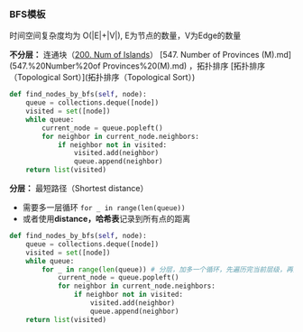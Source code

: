 ### BFS模板

时间空间复杂度均为 O(|E|+|V|), E为节点的数量，V为Edge的数量

**不分层：** 连通块（[200. Num of Islands](../DFS/200.%20Number%20of%20islands%20(M).md)） [547. Number of Provinces (M).md](547.%20Number%20of Provinces%20(M).md) ，拓扑排序 [拓扑排序（Topological Sort）](拓扑排序（Topological Sort）) 

```python
def find_nodes_by_bfs(self, node):
    queue = collections.deque([node])
    visited = set([node])
    while queue:
        current_node = queue.popleft()
        for neighbor in current_node.neighbors:
            if neighbor not in visited:
                visited.add(neighbor)
                queue.append(neighbor)
    return list(visited)
```

**分层：** 最短路径（Shortest distance）

* 需要多一层循环 `for _ in range(len(queue))`
* 或者使用**distance，哈希表**记录到所有点的距离

```python
def find_nodes_by_bfs(self, node):
    queue = collections.deque([node])
    visited = set([node])
    while queue:
        for _ in range(len(queue)) # 分层，加多一个循环，先遍历完当前层级，再遍历下面的层级
            current_node = queue.popleft()
            for neighbor in current_node.neighbors:
                if neighbor not in visited:
                    visited.add(neighbor)
                    queue.append(neighbor)
    return list(visited)
```

